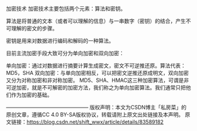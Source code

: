  加密技术
加密技术主要包括两个元素：算法和密钥。

算法是将普通的文本（或者可以理解的信息）与一串数字（密钥）的结合，产生不可理解的密文的步骤。

密钥是用来对数据进行编码和解码的一种算法。

目前主流加密手段大致可分为单向加密和双向加密：

单向加密：通过对数据进行摘要计算生成密文，密文不可逆推还原。算法代表：MD5，SHA
双向加密：与单向加密相反，可以把密文逆推还原成明文，双向加密又分为对称加密和非对称加密。
MD5、SHA、HMAC这三种加密算法，可谓是非可逆加密，就是不可解密的加密方法，我们称之为单向加密算法。我们通常只把他们作为加密的基础。


————————————————
版权声明：本文为CSDN博主「私房菜」的原创文章，遵循CC 4.0 BY-SA版权协议，转载请附上原文出处链接及本声明。
原文链接：https://blog.csdn.net/shift_wwx/article/details/83589182